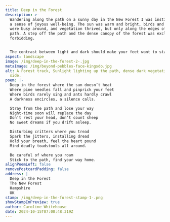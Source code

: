 ```yaml
---
title: Deep in the Forest
description: >-
  Wandering along the path on a sunny day in the New Forest I was instilled with
  a sense of joyous well-being. The sun was warm and bright, birds and insects
  were busy around, and vegetation thrived, but only along the edges of the
  path. A step off the path and the dense canopy of the forest was excluding and
  forbidding.


  The contrast between light and dark should make your feet want to stay firmly on the path, but the mind's curiosity sometimes pulls in the wrong direction and then your feet just have to follow. Getting lost in the forest ignites the imagination.
aspect: landscape
image: /img/deep-in-the-forest-2-.jpg
metaImage: /img/beyond-pebbles-face-kingsdo.jpg
alt: A Forest track, Sunlight lighting up the path, dense dark vegetation either
  side.
poem: |-
  Deep in the forest where the sun doesn’t heat
  Where pine needles fall and pinprick your feet
  Where birds rarely sing and ants hardly crawl
  A darkness encircles, a silence calls.

  Stray from the path and lose your way
  Night-time soon will replace the day
  Don’t rest your head, don’t count sheep
  No sweet dreams if you drift asleep.

  Disturbing critters where you tread
  Spark the jitters, installing dread
  Hold your breath, feel the heart pound
  Mind deadly toadstools all around.

  Be careful of where you roam
  Stick to the path, find your way home.
alignPoemLeft: false
removePostcardPadding: false
address: |-
  Deep in the Forest
  The New Forest
  Hampshire
  UK
stamp: /img/deep-in-the-forest-stamp-1-.png
showStampInPreview: true
author: Caroline Whitehouse
date: 2024-10-15T07:00:48.319Z
---
```

